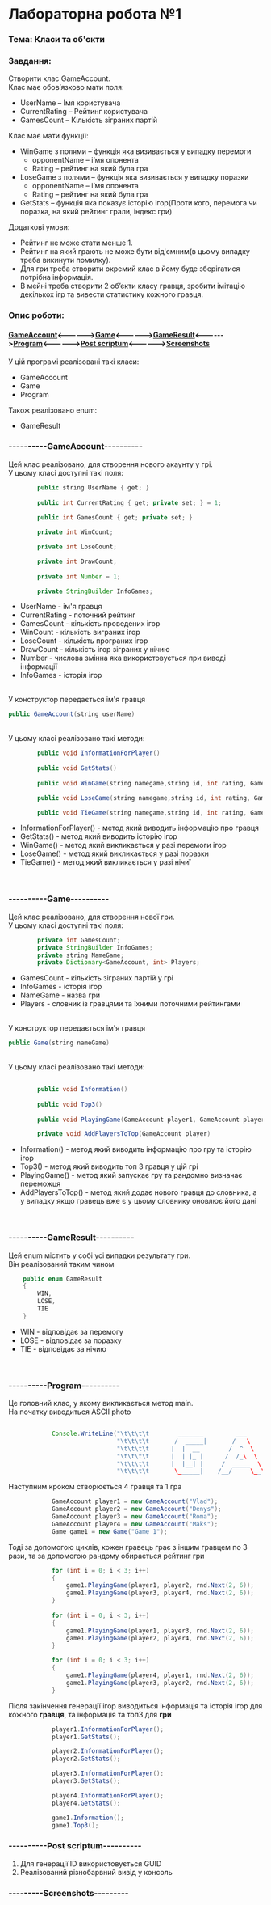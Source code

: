 


<h1>Лабораторна робота №1</h1>
<h3>Тема: Класи та об'єкти</h3>
<h3>Завдання:</h3>
<p>Створити клас GameAccount.<br>
  Клас має обов’язково мати поля:
  <ul>
    <li>UserName – Імя користувача</li>
    <li>CurrentRating – Рейтинг користувача</li>
    <li>GamesCount – Кількість зіграних партій</li>
  </ul>
Клас має мати функції:
  <ul>
    <li>WinGame з полями – функція яка визивається у випадку перемоги
      <ul>
        <li>opponentName – і’мя опонента</li>
        <li>Rating – рейтинг на який була гра</li>
      </ul>
  </li>
        <li>LoseGame з полями – функція яка визивається у випадку поразки
      <ul>
        <li>opponentName – і’мя опонента</li>
        <li>Rating – рейтинг на який була гра</li>
      </ul>
  </li>
    <li>GetStats – функція яка показує історію ігор(Проти кого, перемога чи поразка, на який рейтинг грали, індекс гри)</li>
  </ul>
Додаткові умови:
  <ul>
    <li>Рейтинг не може стати менше 1. </li>
    <li>Рейтинг на який грають не може бути від'ємним(в цьому випадку треба викинути помилку).</li>
    <li>Для гри треба створити окремий клас в йому буде зберігатися потрібна інформація. </li>
    <li>В мейні треба створити 2 об’єкти класу гравця, зробити імітацію декількох ігр та вивести статистику кожного гравця.</li>
  </ul>
</p>
<h3>Опис роботи:</h3>
<h4><a href="#1">GameAccount</a><------><a href="#2">Game</a><------><a href="#3">GameResult</a><------><a href="#4">Program</a><------><a href="#5">Post scriptum</a><------><a href="#6">Screenshots</a></h4>
<p>
У цій програмі реалізовані такі класи:
    <ul>
    <li>GameAccount</li>
    <li>Game</li>
    <li>Program</li>
  </ul>
Також реалізовано enum:
    <ul>
    <li>GameResult</li>
  </ul>
</p>

<h3 id="1">----------GameAccount----------</h3>

<p>
  Цей клас реалізовано, для створення нового акаунту у грі.<br>
  У цьому класі доступні такі поля:
</p>

```java
        public string UserName { get; }
        
        public int CurrentRating { get; private set; } = 1;
        
        public int GamesCount { get; private set; }

        private int WinCount;

        private int LoseCount;

        private int DrawCount;
        
        private int Number = 1;

        private StringBuilder InfoGames;
```

<ul>
  <li>UserName - ім'я гравця</li>
  <li>CurrentRating - поточний рейтинг</li>
  <li>GamesCount - кількість проведених ігор</li>
  <li>WinCount - кількість виграних ігор</li>
  <li>LoseCount - кількість програних ігор</li>
  <li>DrawCount - кількість ігор зіграних у нічию</li>
  <li>Number - числова змінна яка використовується при виводі інформації</li>
  <li>InfoGames - історія ігор</li>
</ul>

<p><br>У конструктор передається ім'я гравця</p>

```java
public GameAccount(string userName)
```
<p>
  <br>У цьому класі реалізовано такі методи:
</p>

```java
        public void InformationForPlayer()
        
        public void GetStats()
        
        public void WinGame(string namegame,string id, int rating, GameAccount player)

        public void LoseGame(string namegame,string id, int rating, GameAccount player)

        public void TieGame(string namegame,string id, int rating, GameAccount player)

```

<ul>
  <li>InformationForPlayer() - метод який виводить інформацію про гравця</li>
  <li>GetStats() - метод який виводить історію ігор</li>
  <li>WinGame() - метод який викликається у разі перемоги ігор</li>
  <li>LoseGame() - метод який викликається у разі поразки</li>
  <li>TieGame() - метод який викликається у разі нічиї</li>
</ul><br>


<h3 id="2">----------Game----------</h3>

<p>
  Цей клас реалізовано, для створення нової гри.<br>
  У цьому класі доступні такі поля:
</p>

```java
        private int GamesCount;
        private StringBuilder InfoGames;
        private string NameGame;
        private Dictionary<GameAccount, int> Players;
```

<ul>
  <li>GamesCount - кількість зіграних партій у грі</li>
  <li>InfoGames - історія ігор</li>
  <li>NameGame - назва гри</li>
  <li>Players - словник із гравцями та їхними поточними рейтингами</li>
</ul>


<p><br>У конструктор передається ім'я гравця</p>

```java
public Game(string nameGame)
```

<p>
  <br>У цьому класі реалізовано такі методи:
</p>

```java
        
        public void Information() 
        
        public void Top3() 
        
        public void PlayingGame(GameAccount player1, GameAccount player2, int rating) 

        private void AddPlayersToTop(GameAccount player)

```

<ul>
  <li>Information() - метод який виводить інформацію про гру та історію ігор</li>
  <li>Top3() - метод який виводить топ 3 гравця у цій грі</li>
  <li>PlayingGame() - метод який запускає гру та рандомно визначає переможця</li>
  <li>AddPlayersToTop() - метод який додає нового гравця до словника, а у випадку якщо гравець вже є у цьому словнику оновлює його дані</li>
  
</ul><br>

<h3 id="3">----------GameResult----------</h3>

<p>
  Цей enum містить у собі усі випадки результату гри.<br>
  Він реалізований таким чином
</p>

```java
    public enum GameResult
    {
        WIN,
        LOSE,
        TIE
    }
```

<ul>
  <li>WIN - відповідає за перемогу</li>
  <li>LOSE - відповідає за поразку</li>
  <li>TIE - відповідає за нічию</li>
</ul><br>

<h3 id="4">----------Program----------</h3>

  Це головний клас, у якому викликається метод main.<br>
  На початку виводиться ASCII photo
  
```java

            Console.WriteLine("\t\t\t\t        _______         ___         .___  ___.     _______ \n"+
                              "\t\t\t\t       /  _____|       /   \        |   \/   |    |   ____|\n"+
                              "\t\t\t\t      |  |  __        /  ^  \       |  \  /  |    |  |__   \n"+
                              "\t\t\t\t      |  | |_ |      /  /_\  \      |  |\/|  |    |   __|  \n"+
                              "\t\t\t\t      |  |__| |     /  _____  \     |  |  |  |    |  |____ \n"+
                              "\t\t\t\t       \______|    /__/     \__\    |__|  |__|    |_______|\n");
```

Наступним кроком створюється 4 гравця та 1 гра

```java
            GameAccount player1 = new GameAccount("Vlad");
            GameAccount player2 = new GameAccount("Denys");
            GameAccount player3 = new GameAccount("Roma");
            GameAccount player4 = new GameAccount("Maks");
            Game game1 = new Game("Game 1");
```

Тоді за допомогою циклів, кожен гравець грає з іншим гравцем по 3 рази, та за допомогою рандому обирається рейтинг гри

```java
            for (int i = 0; i < 3; i++)
            {
                game1.PlayingGame(player1, player2, rnd.Next(2, 6));
                game1.PlayingGame(player3, player4, rnd.Next(2, 6));
            }
            
            for (int i = 0; i < 3; i++)
            {
                game1.PlayingGame(player1, player3, rnd.Next(2, 6));
                game1.PlayingGame(player2, player4, rnd.Next(2, 6));
            }

            for (int i = 0; i < 3; i++)
            {
                game1.PlayingGame(player4, player1, rnd.Next(2, 6));
                game1.PlayingGame(player3, player2, rnd.Next(2, 6));
            }
```

Після закінчення генерації ігор виводиться інформація та історія ігор для кожного **гравця**, та інформація та топ3 для **гри**

```java
            player1.InformationForPlayer();
            player1.GetStats();

            player2.InformationForPlayer();
            player2.GetStats();

            player3.InformationForPlayer();
            player3.GetStats();

            player4.InformationForPlayer();
            player4.GetStats();

            game1.Information();
            game1.Top3();
```

<h3 id="5">----------Post scriptum----------</h3>

<ol>
  <li>Для генерації ID використовується GUID</li>
  <li>Реалізований різнобарвний вивід у консоль</li>
</ol>

<h3 id="6">---------Screenshots---------</h3>

